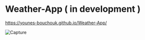 # Weather-App ( in development )

 https://younes-bouchouk.github.io/Weather-App/
 
 ![Capture](https://github.com/Younes-Bouchouk/Weather-App/assets/115986198/ae3c830a-a4d6-4dae-bdbd-bebd54ced78f)
